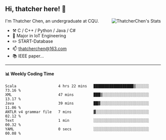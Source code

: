 ## Hi, thatcher here! :wave:

<img align="right" src="https://github-readme-stats.vercel.app/api?username=thatcherchen&title_color=333&text_color=777" alt="ThatcherChen's Stats" >

I'm Thatcher Chen, an undergraduate at CQU.

- :hammer_and_pick:  C / C++ / Python / Java / C# 
- :seedling:  Major in IoT Engineering
- :pencil2: START-Database
- :mailbox: thatcherchen@163.com
- :books: IEEE paper...

---

#### :bar_chart: Weekly Coding Time

<!--START_SECTION:waka-->

```text
Scala                   4 hrs 22 mins   ██████████████████▒░░░░░░   73.16 %
XML                     47 mins         ███▒░░░░░░░░░░░░░░░░░░░░░   13.17 %
Java                    39 mins         ██▓░░░░░░░░░░░░░░░░░░░░░░   11.06 %
ANTLR v4 grammar file   7 mins          ▓░░░░░░░░░░░░░░░░░░░░░░░░   02.12 %
Text                    1 min           ░░░░░░░░░░░░░░░░░░░░░░░░░   00.32 %
YAML                    0 secs          ░░░░░░░░░░░░░░░░░░░░░░░░░   00.08 %
```

<!--END_SECTION:waka-->
